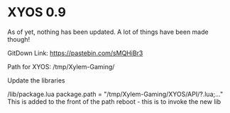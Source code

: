 # XYOS 0.9
As of yet, nothing has been updated. A lot of things have been made though!

GitDown Link: https://pastebin.com/sMQHiBr3

Path for XYOS: /tmp/Xylem-Gaming/

Update the libraries

/lib/package.lua
package.path = "/tmp/Xylem-Gaming/XYOS/API/?.lua;..." This is added to the front of the path
reboot - this is to invoke the new lib
